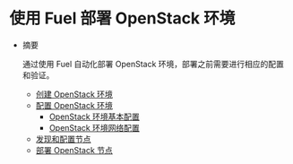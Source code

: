 # 使用 Fuel 部署 OpenStack 环境

* 摘要

  通过使用 Fuel 自动化部署 OpenStack 环境，部署之前需要进行相应的配置和验证。

  * [创建 OpenStack 环境](create_env.md)
  * [配置 OpenStack 环境](openstack_conf.md)
    * [OpenStack 环境基本配置](basic_conf.md)
    * [OpenStack 环境网络配置](network_conf.md)
  * [发现和配置节点](discover_and_conf.md)
  * [部署 OpenStack 节点](deploy.md)
